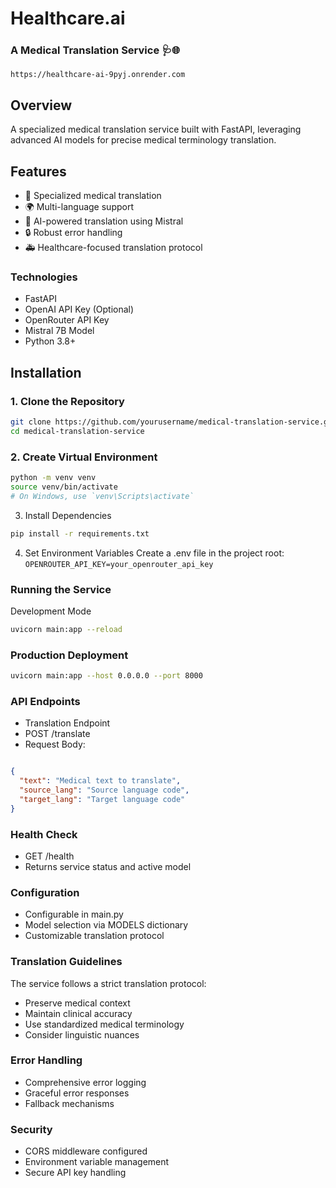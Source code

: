 # Healthcare.ai
### A Medical Translation Service 🩺🌐

``` Live link
https://healthcare-ai-9pyj.onrender.com
```
## Overview
A specialized medical translation service built with FastAPI, leveraging advanced AI models for precise medical terminology translation.

## Features
- 🔬 Specialized medical translation
- 🌍 Multi-language support
- 🤖 AI-powered translation using Mistral
- 🔒 Robust error handling
- 🚑 Healthcare-focused translation protocol



### Technologies
- FastAPI
- OpenAI API Key (Optional)
- OpenRouter API Key
- Mistral 7B Model
- Python 3.8+

## Installation

### 1. Clone the Repository
```bash
git clone https://github.com/yourusername/medical-translation-service.git
cd medical-translation-service
```

### 2. Create Virtual Environment
```BASH
python -m venv venv
source venv/bin/activate
# On Windows, use `venv\Scripts\activate`

```
3. Install Dependencies
```BASH
pip install -r requirements.txt
```

4. Set Environment Variables
Create a .env file in the project root:
`OPENROUTER_API_KEY=your_openrouter_api_key `
### Running the Service
Development Mode
```BASH
uvicorn main:app --reload
```
### Production Deployment
```BASH
uvicorn main:app --host 0.0.0.0 --port 8000
```
### API Endpoints
- Translation Endpoint
- POST /translate
- Request Body:
```JSON

{
  "text": "Medical text to translate",
  "source_lang": "Source language code",
  "target_lang": "Target language code"
}
```
### Health Check
- GET /health
- Returns service status and active model

### Configuration
- Configurable in main.py
- Model selection via MODELS dictionary
- Customizable translation protocol

### Translation Guidelines
The service follows a strict translation protocol:
- Preserve medical context
- Maintain clinical accuracy
- Use standardized medical terminology
- Consider linguistic nuances

### Error Handling
- Comprehensive error logging
- Graceful error responses
- Fallback mechanisms

### Security
- CORS middleware configured
- Environment variable management
- Secure API key handling
